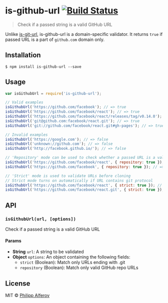 # is-github-url [![Build Status](https://travis-ci.org/alferov/is-github-url.svg?branch=master)](https://travis-ci.org/alferov/is-github-url)

>  Check if a passed string is a valid GitHub URL

Unlike [is-git-url](https://github.com/jonschlinkert/is-git-url), is-github-url is a domain-specific validator. It returns `true` if passed URL is a part of `github.com` domain only.

## Installation
```
$ npm install is-github-url --save
```

## Usage
```js
var isGithubUrl = require('is-github-url');

// Valid examples
isGithubUrl('https://github.com/facebook'); // => true
isGithubUrl('https://github.com/facebook/react'); // => true
isGithubUrl('https://github.com/facebook/react/releases/tag/v0.14.0'); // => true
isGithubUrl('git@github.com:facebook/react.git'); // => true
isGithubUrl('git://github.com/facebook/react.git#gh-pages'); // => true

// Invalid examples
isGithubUrl('https://google.com'); // => false
isGithubUrl('unknown://github.com'); // => false
isGithubUrl('http://facebook.github.io/'); // => false

// 'Repository' mode can be used to check whether a passed URL is a valid repository URL
isGithubUrl('https://github.com/facebook/react', { repository: true }); // => true
isGithubUrl('https://github.com/facebook', { repository: true }); // => false

// 'Strict' mode is used to validate URLs before cloning
// Strict mode turns on automatically if URL contains git protocol
isGithubUrl('https://github.com/facebook/react', { strict: true }); // => false
isGithubUrl('https://github.com/facebook/react.git', { strict: true }); // => true
```

## API
### `isGithubUrl(url, [options])`
Check if a passed string is a valid GitHub URL

#### Params
- **String** `url`: A string to be validated
- **Object** `options`: An object containing the following fields:
  - `strict` (Boolean): Match only URLs ending with .git
   - `repository` (Boolean): Match only valid GitHub repo URLs
## License
MIT © [Philipp Alferov](https://github.com/alferov)
